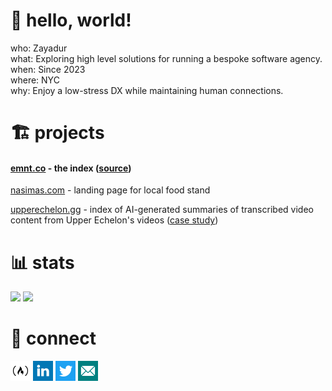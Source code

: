 # 👋 hello, world!
who: Zayadur  
what: Exploring high level solutions for running a bespoke software agency.  
when: Since 2023  
where: NYC  
why: Enjoy a low-stress DX while maintaining human connections.  

# 🏗️ projects
<h4><a href="https://emnt.co">emnt.co</a> - the index (<a href="https://github.com/emntco/">source</a>)</h4>
<p><a href="https://nasimas.com" target="_blank">nasimas.com</a> - landing page for local food stand</p>
<p><a href="https://upperechelon.gg" target="_blank">upperechelon.gg</a> - index of AI-generated summaries of transcribed video content from Upper Echelon's videos (<a href="https://emnt.co/portfolio/upper-echelon/">case study</a>)</p>

# 📊 stats
<p>
  <img src="https://github-readme-stats.vercel.app/api?username=zayadur&theme=dark&include_all_commits=true&hide_rank=true&show_icons=true&hide_title=true&hide=stars">
  <img src="https://github-readme-stats.vercel.app/api/top-langs?username=zayadur&show_icons=true&theme=dark&locale=en&layout=compact&langs_count=6&card_width=258&hide_title=true&exclude_repo=edu.syr">
</p>

# 🤝 connect
<p>
  <a href="https://www.freecodecamp.org/zayadur"><img height="32" width="32" src="https://raw.githubusercontent.com/edent/SuperTinyIcons/master/images/svg/freecodecamp.svg" /></a>
  <a href="https://www.linkedin.com/in/zayadur/"><img height="32" width="32" src="https://raw.githubusercontent.com/edent/SuperTinyIcons/master/images/svg/linkedin.svg" /></a>
  <a href="https://twitter.com/zayadur"><img height="32" width="32" src="https://raw.githubusercontent.com/edent/SuperTinyIcons/master/images/svg/twitter.svg" /></a>
  <a href="mailto:zayadur@me.com"><img height="32" width="32" src="https://raw.githubusercontent.com/edent/SuperTinyIcons/master/images/svg/email.svg" /></a>
</p>
